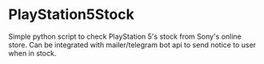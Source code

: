 # PlayStation5Stock
Simple python script to check PlayStation 5's stock from Sony's online store. Can be integrated with mailer/telegram bot api to send notice to user when in stock.
